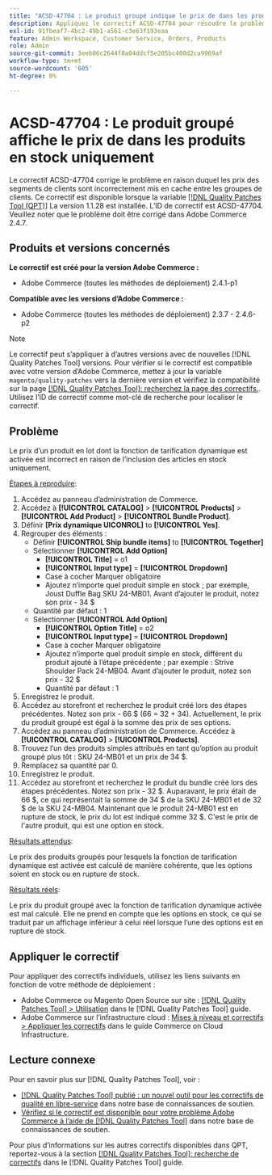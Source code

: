 ```yaml
---
title: "ACSD-47704 : Le produit groupé indique le prix de dans les produits en stock uniquement"
description: Appliquez le correctif ACSD-47704 pour résoudre le problème d’Adobe Commerce en raison duquel un produit fourni indique uniquement le prix de dans les produits boursiers.
exl-id: 91fbeaf7-4bc2-49b1-a561-c3e63f193eaa
feature: Admin Workspace, Customer Service, Orders, Products
role: Admin
source-git-commit: 3eeb86c2644f8a04ddcf5e205bc400d2ca9969af
workflow-type: tm+mt
source-wordcount: '605'
ht-degree: 0%

---
```


# ACSD-47704 : Le produit groupé affiche le prix de dans les produits en stock uniquement

Le correctif ACSD-47704 corrige le problème en raison duquel les prix des segments de clients sont incorrectement mis en cache entre les groupes de clients. Ce correctif est disponible lorsque la variable [[!DNL Quality Patches Tool (QPT)]](/help/announcements/adobe-commerce-announcements/magento-quality-patches-released-new-tool-to-self-serve-quality-patches.md) La version 1.1.28 est installée. L’ID de correctif est ACSD-47704. Veuillez noter que le problème doit être corrigé dans Adobe Commerce 2.4.7.

## Produits et versions concernés

**Le correctif est créé pour la version Adobe Commerce :**

* Adobe Commerce (toutes les méthodes de déploiement) 2.4.1-p1

**Compatible avec les versions d’Adobe Commerce :**

* Adobe Commerce (toutes les méthodes de déploiement) 2.3.7 - 2.4.6-p2

>[!NOTE]
>
>Le correctif peut s’appliquer à d’autres versions avec de nouvelles [!DNL Quality Patches Tool] versions. Pour vérifier si le correctif est compatible avec votre version d’Adobe Commerce, mettez à jour la variable `magento/quality-patches` vers la dernière version et vérifiez la compatibilité sur la page [[!DNL Quality Patches Tool]: recherchez la page des correctifs.](https://experienceleague.adobe.com/tools/commerce-quality-patches/index.html). Utilisez l’ID de correctif comme mot-clé de recherche pour localiser le correctif.

## Problème

Le prix d’un produit en lot dont la fonction de tarification dynamique est activée est incorrect en raison de l’inclusion des articles en stock uniquement.

<u>Étapes à reproduire</u>:

1. Accédez au panneau d’administration de Commerce.
1. Accédez à **[!UICONTROL CATALOG]** > **[!UICONTROL Products]** > **[!UICONTROL Add Product]** > **[!UICONTROL Bundle Product]**.
1. Définir **[Prix dynamique UICONROL]** to **[!UICONTROL Yes]**.
1. Regrouper des éléments :
   * Définir **[!UICONTROL Ship bundle items]** to **[!UICONTROL Together]**
   * Sélectionner **[!UICONTROL Add Option]**
      * **[!UICONTROL Title]** = o1
      * **[!UICONTROL Input type]** = **[!UICONTROL Dropdown]**
      * Case à cocher Marquer obligatoire
      * Ajoutez n’importe quel produit simple en stock ; par exemple, Joust Duffle Bag SKU 24-MB01. Avant d’ajouter le produit, notez son prix - 34 $
   * Quantité par défaut : 1
   * Sélectionner **[!UICONTROL Add Option]**
      * **[!UICONTROL Option Title]** = o2
      * **[!UICONTROL Input type]** = **[!UICONTROL Dropdown]**
      * Case à cocher Marquer obligatoire
      * Ajoutez n’importe quel produit simple en stock, différent du produit ajouté à l’étape précédente ; par exemple : Strive Shoulder Pack 24-MB04. Avant d’ajouter le produit, notez son prix - 32 $
      * Quantité par défaut : 1
1. Enregistrez le produit.
1. Accédez au storefront et recherchez le produit créé lors des étapes précédentes. Notez son prix - 66 $ (66 = 32 + 34).
Actuellement, le prix du produit groupé est égal à la somme des prix de ses options.
1. Accédez au panneau d’administration de Commerce. Accédez à **[!UICONTROL CATALOG]** > **[!UICONTROL Products]**.
1. Trouvez l’un des produits simples attribués en tant qu’option au produit groupé plus tôt : SKU 24-MB01 et un prix de 34 $.
1. Remplacez sa quantité par 0.
1. Enregistrez le produit.
1. Accédez au storefront et recherchez le produit du bundle créé lors des étapes précédentes. Notez son prix - 32 $. Auparavant, le prix était de 66 $, ce qui représentait la somme de 34 $ de la SKU 24-MB01 et de 32 $ de la SKU 24-MB04. Maintenant que le produit 24-MB01 est en rupture de stock, le prix du lot est indiqué comme 32 $. C&#39;est le prix de l&#39;autre produit, qui est une option en stock.

<u>Résultats attendus</u>:

Le prix des produits groupés pour lesquels la fonction de tarification dynamique est activée est calculé de manière cohérente, que les options soient en stock ou en rupture de stock.

<u>Résultats réels</u>:

Le prix du produit groupé avec la fonction de tarification dynamique activée est mal calculé. Elle ne prend en compte que les options en stock, ce qui se traduit par un affichage inférieur à celui réel lorsque l’une des options est en rupture de stock.

## Appliquer le correctif

Pour appliquer des correctifs individuels, utilisez les liens suivants en fonction de votre méthode de déploiement :

* Adobe Commerce ou Magento Open Source sur site : [[!DNL Quality Patches Tool] > Utilisation](https://experienceleague.adobe.com/docs/commerce-operations/tools/quality-patches-tool/usage.html) dans le [!DNL Quality Patches Tool] guide.
* Adobe Commerce sur l’infrastructure cloud : [Mises à niveau et correctifs > Appliquer les correctifs](https://experienceleague.adobe.com/docs/commerce-cloud-service/user-guide/develop/upgrade/apply-patches.html) dans le guide Commerce on Cloud Infrastructure.

## Lecture connexe

Pour en savoir plus sur [!DNL Quality Patches Tool], voir :

* [[!DNL Quality Patches Tool] publié : un nouvel outil pour les correctifs de qualité en libre-service](/help/announcements/adobe-commerce-announcements/magento-quality-patches-released-new-tool-to-self-serve-quality-patches.md) dans notre base de connaissances de soutien.
* [Vérifiez si le correctif est disponible pour votre problème Adobe Commerce à l’aide de [!DNL Quality Patches Tool]](/help/support-tools/patches-available-in-qpt-tool/check-patch-for-magento-issue-with-magento-quality-patches.md) dans notre base de connaissances de soutien.

Pour plus d’informations sur les autres correctifs disponibles dans QPT, reportez-vous à la section [[!DNL Quality Patches Tool]: recherche de correctifs](https://experienceleague.adobe.com/tools/commerce-quality-patches/index.html) dans le [!DNL Quality Patches Tool] guide.
